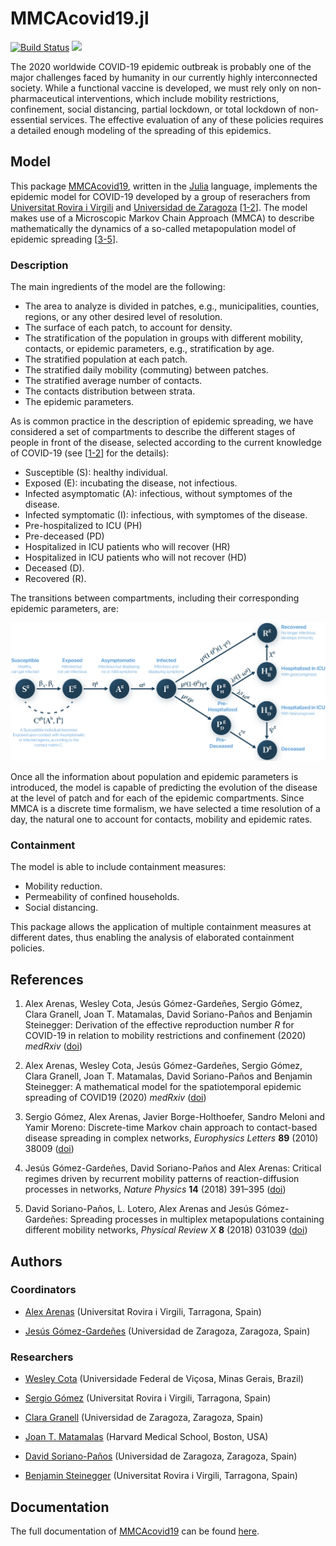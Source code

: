 # MMCAcovid19.jl

[![Build Status](https://travis-ci.com/jtmatamalas/MMCAcovid19.jl.svg?branch=master)](https://travis-ci.com/jtmatamalas/MMCAcovid19.jl)
[![][docs-latest-img]][docs-latest-url]

The 2020 worldwide COVID-19 epidemic outbreak is probably one of the major challenges faced by humanity in our currently highly interconnected society. While a functional vaccine is developed, we must rely only on non-pharmaceutical interventions, which include mobility restrictions, confinement, social distancing, partial lockdown, or total lockdown of non-essential services. The effective evaluation of any of these policies requires a detailed enough modeling of the spreading of this epidemics.


## Model

This package [MMCAcovid19](https://github.com/jtmatamalas/MMCAcovid19), written in the [Julia](https://julialang.org) language, implements the epidemic model for COVID-19 developed by a group of reserachers from [Universitat Rovira i Virgili](https://www.urv.cat) and [Universidad de Zaragoza](http://unizar.es) [[1-2](#References-1)]. The model makes use of a Microscopic Markov Chain Approach (MMCA) to describe mathematically the dynamics of a so-called metapopulation model of epidemic spreading [[3-5](#References-1)].

### Description

The main ingredients of the model are the following:

- The area to analyze is divided in patches, e.g., municipalities, counties, regions, or any other desired level of resolution.
- The surface of each patch, to account for density.
- The stratification of the population in groups with different mobility, contacts, or epidemic parameters, e.g., stratification by age.
- The stratified population at each patch.
- The stratified daily mobility (commuting) between patches.
- The stratified average number of contacts.
- The contacts distribution between strata.
- The epidemic parameters.

As is common practice in the description of epidemic spreading, we have considered a set of compartments to describe the different stages of people in front of the disease, selected according to the current knowledge of COVID-19 (see [[1-2](#References-1)] for the details):

- Susceptible (S): healthy individual.
- Exposed (E): incubating the disease, not infectious.
- Infected asymptomatic (A): infectious, without symptomes of the disease.
- Infected symptomatic (I): infectious, with symptomes of the disease.
- Pre-hospitalized to ICU (PH)
- Pre-deceased (PD)
- Hospitalized in ICU patients who will recover (HR)
- Hospitalized in ICU patients who will not recover (HD)
- Deceased (D).
- Recovered (R).

The transitions between compartments, including their corresponding epidemic parameters, are:

![Model](Fig-model.png)

Once all the information about population and epidemic parameters is introduced, the model is capable of predicting the evolution of the disease at the level of patch and for each of the epidemic compartments. Since MMCA is a discrete time formalism, we have selected a time resolution of a day, the natural one to account for contacts, mobility and epidemic rates.

### Containment

The model is able to include containment measures:

- Mobility reduction.
- Permeability of confined households.
- Social distancing.

This package allows the application of multiple containment measures at different dates, thus enabling the analysis of elaborated containment policies.


## References

1. Alex Arenas, Wesley Cota, Jesús Gómez-Gardeñes, Sergio Gómez, Clara Granell, Joan T. Matamalas, David Soriano-Paños and Benjamin Steinegger: Derivation of the effective reproduction number _R_ for COVID-19 in relation to mobility restrictions and confinement (2020) _medRxiv_ ([doi](https://doi.org/10.1101/2020.04.06.20054320))

2. Alex Arenas, Wesley Cota, Jesús Gómez-Gardeñes, Sergio Gómez, Clara Granell, Joan T. Matamalas, David Soriano-Paños and Benjamin Steinegger: A mathematical model for the spatiotemporal epidemic spreading of COVID19 (2020) _medRxiv_ ([doi](https://doi.org/10.1101/2020.03.21.20040022))

3. Sergio Gómez, Alex Arenas, Javier Borge-Holthoefer, Sandro Meloni and Yamir Moreno: Discrete-time Markov chain approach to contact-based disease spreading in complex networks, _Europhysics Letters_ **89** (2010) 38009 ([doi](https://doi.org/10.1209/0295-5075/89/38009))

4. Jesús Gómez-Gardeñes, David Soriano-Paños and Alex Arenas: Critical regimes driven by recurrent mobility patterns of reaction-diffusion processes in networks, _Nature Physics_ **14** (2018) 391–395 ([doi](https://doi.org/10.1101/2020.03.21.20040022))

5. David Soriano-Paños, L. Lotero, Alex Arenas and Jesús Gómez-Gardeñes: Spreading processes in multiplex metapopulations containing different mobility networks, _Physical Review X_ **8** (2018) 031039 ([doi](https://doi.org/10.1103/PhysRevX.8.031039))


## Authors

### Coordinators

- [Alex Arenas](http://deim.urv.cat/alexandre.arenas) (Universitat Rovira i Virgili, Tarragona, Spain)

- [Jesús Gómez-Gardeñes](http://complex.unizar.es/~jesus/) (Universidad de Zaragoza, Zaragoza, Spain)

### Researchers

- [Wesley Cota](http://wesleycota.com/) (Universidade Federal de Viçosa, Minas Gerais, Brazil)

- [Sergio Gómez](http://deim.urv.cat/~sergio.gomez) (Universitat Rovira i Virgili, Tarragona, Spain)

- [Clara Granell](http://complex.unizar.es/~jesus/) (Universidad de Zaragoza, Zaragoza, Spain)

- [Joan T. Matamalas](https://www.linkedin.com/in/jtmatamalas) (Harvard Medical School, Boston, USA)

- [David Soriano-Paños](https://twitter.com/sorianopanos) (Universidad de Zaragoza, Zaragoza, Spain)

- [Benjamin Steinegger](https://twitter.com/stinomat) (Universitat Rovira i Virgili, Tarragona, Spain)


## Documentation

The full documentation of [MMCAcovid19](https://github.com/jtmatamalas/MMCAcovid19) can be found [here](https://jtmatamalas.github.io/MMCAcovid19.jl/dev/).


[docs-latest-img]: https://img.shields.io/badge/docs-latest-blue.svg
[docs-latest-url]: http://jtmatamalas.github.io/MMCAcovid19.jl/dev/
